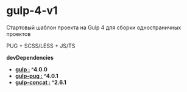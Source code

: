 # gulp-4-v1

Стартовый шаблон проекта на Gulp 4
для сборки одностраничных проектов

PUG + SCSS/LESS + JS/TS
<!-- 
        autoPrefixer    = require('gulp-autoprefixer'),         // Пакет расстановки вендорных перфиксов
        sourcemaps      = require('gulp-sourcemaps'),           // Sourcemaps
        uglify          = require('gulp-uglify'),               // Минификация JS-файлов
        sass            = require('gulp-sass'),                 // Компиляции SCSS-файлов в CSS-файлы, более стабильный
        imagemin        = require('gulp-imagemin'),             // Сжатие изображений в Gulp
        plumber         = require('gulp-plumber'),              // Настройка обработки ошибок в Gulp -->

<strong>devDependencies<strong>
<ul>
	<li><a href='' target="_blank"><b>gulp :</b></a> ^4.0.0</li>
	<li><a href='https://www.npmjs.com/package/gulp-pug' target="_blank"><b>gulp-pug :</b></a> ^4.0.1</li>
	<li><a href='' target="_blank"><b>gulp-concat :</b></a> ^2.6.1</li>
</ul>
    
<!--     "gulp-clean": "^0.4.0"
    "gulp-clean-css": "^4.0.0"
    "gulp-concat": "^2.6.1" - конкатенация (соединение нескольких файлов в один файл)
    "gulp-imagemin": "^5.0.3"
    "gulp-plumber": "^1.2.1"
    "gulp-pug": "^4.0.1" https://www.npmjs.com/package/gulp-pug - Пакет компиляции Pug (бывш. Jade)
    "gulp-rename": "^1.4.0"  - Переименование файлов в Gulp
    "gulp-sass": "^4.0.2"
    "gulp-scss-lint": "^1.0.0" - sass(scss) линтер
    "gulp-sourcemaps": "^2.6.5"
    "gulp-typescript": "^5.0.1"
    "gulp-uglify": "^3.0.2"
    "less-plugin-autoprefix": "^2.0.0"
    "typescript": "^3.4.4"
    "gulp-autoprefixer": "^6.1.0"
    "gulp-less": "^4.0.1" https://www.npmjs.com/package/gulp-less - Компиляции LESS-файлов в CSS-файлы -->
